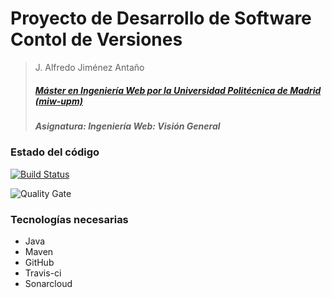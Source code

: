 # Proyecto de Desarrollo de Software Contol de Versiones
> J. Alfredo Jiménez Antaño
> ##### [Máster en Ingeniería Web por la Universidad Politécnica de Madrid (miw-upm)](http://miw.etsisi.upm.es)
> ##### Asignatura: *Ingeniería Web: Visión General*

### Estado del código

[![Build Status](https://travis-ci.org/jajxa/IWVG.SwC.JAlfredoJimenez.svg?branch=develop)](https://travis-ci.org/jajxa/IWVG.SwC.JAlfredoJimenez)

![Quality Gate](https://sonarcloud.io/api/project_badges/measure?project=es.upm.miw%3AIWVG.SwC.JAlfredoJimenez&metric=alert_status)


### Tecnologías necesarias
* Java
* Maven
* GitHub
* Travis-ci
* Sonarcloud
